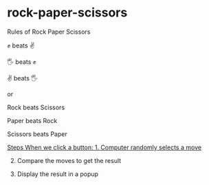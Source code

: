# rock-paper-scissors

<p>Rules of Rock Paper Scissors

✊ beats ✌️

🖐 beats ✊

✌️ beats 🖐

or

Rock beats Scissors

Paper beats Rock

Scissors beats Paper<p>

<p>
<span style="text-decoration: underline;">Steps<span>
When we click a button:
1. Computer randomly selects a move

2. Compare the moves to get the result

3. Display the result in a popup
</p>

